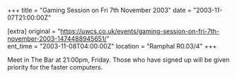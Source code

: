 +++
title = "Gaming Session on Fri 7th November 2003"
date = "2003-11-07T21:00:00Z"

[extra]
original = "https://uwcs.co.uk/events/gaming-session-on-fri-7th-november-2003-1474488945651/"    
ent_time = "2003-11-08T04:00:00Z"
location = "Ramphal R0.03/4"
+++

Meet in The Bar at 21:00pm, Friday. Those who have signed up will be given priority for the faster computers.

